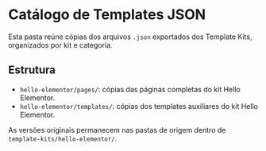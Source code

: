 # Catálogo de Templates JSON

Esta pasta reúne cópias dos arquivos `.json` exportados dos Template Kits, organizados por kit e categoria.

## Estrutura
- `hello-elementor/pages/`: cópias das páginas completas do kit Hello Elementor.
- `hello-elementor/templates/`: cópias dos templates auxiliares do kit Hello Elementor.

As versões originais permanecem nas pastas de origem dentro de `template-kits/hello-elementor/`.
